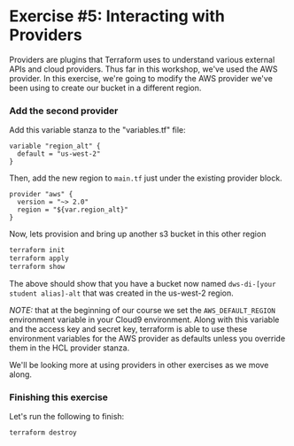 # Exercise #5: Interacting with Providers

Providers are plugins that Terraform uses to understand various external APIs and cloud providers.  Thus far in this
workshop, we've used the AWS provider. In this exercise, we're going to modify the AWS provider we've been
using to create our bucket in a different region.

### Add the second provider

Add this variable stanza to the "variables.tf" file:

```hcl
variable "region_alt" {
  default = "us-west-2"
}
```

Then, add the new region to `main.tf` just under the existing provider block.

```hcl
provider "aws" {
  version = "~> 2.0"
  region = "${var.region_alt}"
}
```

Now, lets provision and bring up another s3 bucket in this other region

```bash
terraform init
terraform apply
terraform show
```
The above should show that you have a bucket now named `dws-di-[your student alias]-alt` that was created in the
us-west-2 region.

*NOTE:* that at the beginning of our course we set the `AWS_DEFAULT_REGION` environment variable in your Cloud9 environment.
Along with this variable and the access key and secret key, terraform is able to use these environment variables for the AWS
provider as defaults unless you override them in the HCL provider stanza.

We'll be looking more at using providers in other exercises as we move along.

### Finishing this exercise

Let's run the following to finish:

```
terraform destroy
```
